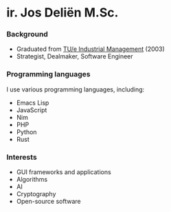 # ir. Jos Deliën M.Sc.

### Background

- Graduated from [TU/e Industrial Management](https://www.tue.nl/) (2003)
- Strategist, Dealmaker, Software Engineer

### Programming languages

I use various programming languages, including: 
- Emacs Lisp
- JavaScript
- Nim
- PHP
- Python
- Rust

### Interests

- GUI frameworks and applications
- Algorithms
- AI
- Cryptography
- Open-source software
